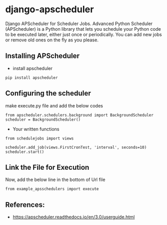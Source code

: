 # django-apscheduler
Django APScheduler for Scheduler Jobs. Advanced Python Scheduler (APScheduler) is a Python library that lets you schedule your Python code to be executed later, either just once or periodically. You can add new jobs or remove old ones on the fly as you please. 



## Installing APScheduler
* install apscheduler 
```
pip install apscheduler
```




## Configuring the scheduler
make execute.py file and add the below codes


```
from apscheduler.schedulers.background import BackgroundScheduler
scheduler = BackgroundScheduler()
```



* Your written functions

```
from schedulejobs import views 

scheduler.add_job(views.FirstCronTest, 'interval', seconds=10)
scheduler.start()

```



## Link the File for Execution 
Now, add the below line in the bottom of Url file

```
from example_apsschedulers import execute
```




## References:
* https://apscheduler.readthedocs.io/en/3.0/userguide.html





